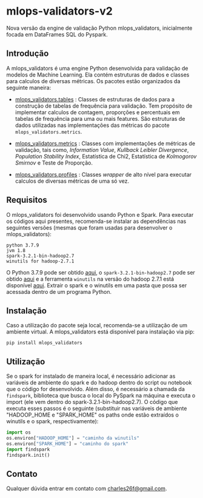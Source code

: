 # mlops-validators-v2

Nova versão da engine de validação Python mlops_validators, inicialmente focada em DataFrames SQL do Pyspark.

## Introdução

A mlops_validators é uma engine Python desenvolvida para validação de modelos de Machine Learning. Ela contém estruturas de dados e classes para calculos de diversas métricas. Os pacotes estão organizados da seguinte maneira: 

* [mlops_validators.tables](mlops_validators/tables/) : Classes de estruturas de dados para a construção de tabelas de frequência para validação. Tem propósito de implementar calculos de contagem, proporções e percentuais em tabelas de frequência para uma ou mais features. São estruturas de dados utilizadas nas implementações das métricas do pacote `mlops_validators.metrics`. 

* [mlops_validators.metrics](mlops_validators/metrics/) : Classes com implementações de métricas de validação, tais como, *Information Value*, *Kullback Leibler Divergence*, *Population Stability Index*, Estatística de Chi2, Estatística de *Kolmogorov Smirnov* e Teste de Proporção.

* [mlops_validators.profiles](mlops_validators/profiles/) : Classes *wrapper* de alto nível para executar calculos de diversas métricas de uma só vez.

## Requisitos

O mlops_validators foi desenvolvido usando Python e Spark. Para executar os códigos aqui presentes, recomenda-se instalar as dependências nas seguintes versões (mesmas que foram usadas para desenvolver o mlops_validators): 

```
python 3.7.9
jvm 1.8
spark-3.2.1-bin-hadoop2.7
winutils for hadoop-2.7.1
```
O Python 3.7.9 pode ser obtido [aqui](https://www.python.org/downloads/release/python-379/), o `spark-3.2.1-bin-hadoop2.7` pode ser obtido [aqui](https://archive.apache.org/dist/spark/spark-3.2.1/spark-3.2.1-bin-hadoop2.7.tgz) e a ferramenta `winutils` na versão do hadoop 2.7.1 está disponível [aqui](https://github.com/steveloughran/winutils). Extrair o spark e o winutils em uma pasta que possa ser acessada dentro de um programa Python.

## Instalação

Caso a utilização do pacote seja local, recomenda-se a utilização de um ambiente virtual. A mlops_validators está disponível para instalação via pip:

```
pip install mlops_validators
```

## Utilização

Se o spark for instalado de maneira local, é necessário adicionar as variáveis de ambiente do spark e do hadoop dentro do script ou notebook que o código for desenvolvido. Além disso, é necessário a chamada da `findspark`, biblioteca que busca o local do PySpark na máquina e executa o import (ele vem dentro do spark-3.2.1-bin-hadoop2.7). O código que executa esses passos é o seguinte (substituir nas variáveis de ambiente "HADOOP_HOME e "SPARK_HOME" os paths onde estão extraídos o winutils e o spark, respectivamente):

```python
import os
os.environ["HADOOP_HOME"] = "caminho da winutils"
os.environ["SPARK_HOME"] = "caminho do spark"
import findspark 
findspark.init()
```

## Contato
Qualquer dúvida entrar em contato com charles26f@gmail.com.